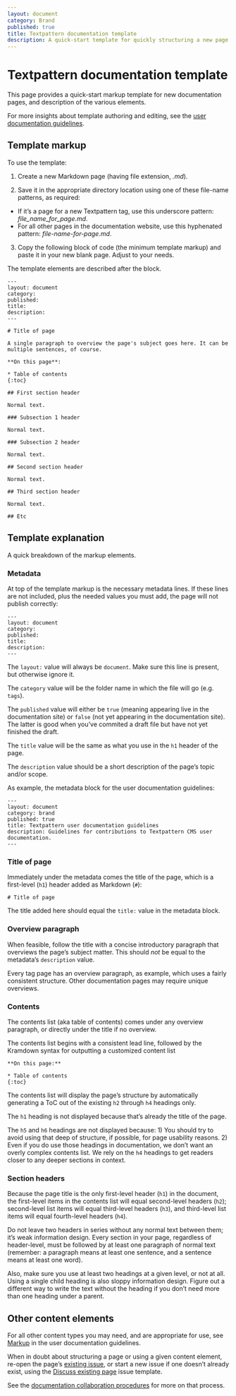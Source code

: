 ```yaml
---
layout: document
category: Brand
published: true
title: Textpattern documentation template
description: A quick-start template for quickly structuring a new page in user documentation.
---
```


# Textpattern documentation template

This page provides a quick-start markup template for new documentation pages, and description of the various elements. 

For more insights about template authoring and editing, see the  [user documentation guidelines](https://docs.textpattern.com/brand/user-docs-guide).

## Template markup

To use the template:

1) Create a new Markdown page (having file extension, *.md*).

2) Save it in the appropriate directory location using one of these file-name patterns, as required:

* If it’s a page for a new Textpattern tag, use this underscore pattern: *file_name_for_page.md*.
* For all other pages in the documentation website, use this hyphenated pattern: *file-name-for-page.md*.

3) Copy the following block of code (the minimum template markup) and paste it in your new blank page. Adjust to your needs.

The template elements are described after the block.

```
---
layout: document
category:
published:
title:
description:
---

# Title of page

A single paragraph to overview the page's subject goes here. It can be multiple sentences, of course.

**On this page**:

* Table of contents
{:toc}

## First section header

Normal text.

### Subsection 1 header

Normal text.

### Subsection 2 header

Normal text.

## Second section header

Normal text.

## Third section header

Normal text.

## Etc
```

 
## Template explanation

A quick breakdown of the markup elements.

### Metadata

At top of the template markup is the necessary metadata lines. If these lines are not included, plus the needed values you must add, the page will not publish correctly:

```
---
layout: document
category:
published:
title:
description:
---
```

The `layout:` value will always be `document`. Make sure this line is present, but otherwise ignore it.

The `category` value will be the folder name in which the file will go (e.g. `tags`).

The `published` value will either be `true` (meaning appearing live in the documentation site) or `false` (not yet appearing in the documentation site). The latter is good when you’ve commited a draft file but have not yet finished the draft.

The `title` value will be the same as what you use in the `h1` header of the page.

The `description` value should be a short description of the page’s topic and/or scope.

As example, the metadata block for the user documentation guidelines:

```
---
layout: document
category: brand
published: true
title: Textpattern user documentation guidelines
description: Guidelines for contributions to Textpattern CMS user documentation.
---
```

### Title of page

Immediately under the metadata comes the title of the page, which is a first-level (`h1`) header added as Markdown (`#`):

```
# Title of page
```

The title added here should equal the `title:` value in the metadata block.

### Overview paragraph

When feasible, follow the title with a concise introductory paragraph that overviews the page’s subject matter. This should _not_ be equal to the metadata’s `description` value.

Every tag page has an overview paragraph, as example, which uses a fairly consistent structure. Other documentation pages may require unique overviews.

### Contents

The contents list (aka table of contents) comes under any overview paragraph, or directly under the title if no overview. 

The contents list begins with a consistent lead line, followed by the Kramdown syntax for outputting a customized content list

```
**On this page:**

* Table of contents
{:toc}
```

The contents list will display the page’s structure by automatically generating a ToC out of the existing `h2` through `h4` headings only.

The `h1` heading is not displayed because that’s already the title of the page.

The `h5` and `h6` headings are not displayed because: 1) You should try to avoid using that deep of structure, if possible, for page usability reasons. 2) Even if you do use those headings in documentation, we don’t want an overly complex contents list. We rely on the `h4` headings to get readers closer to any deeper sections in context.  

### Section headers

Because the page title is the only first-level header (`h1`) in the document, the first-level items in the contents list will equal second-level headers (`h2`); second-level list items will equal third-level headers (`h3`), and third-level list items will equal fourth-level headers (`h4`).

Do not leave two headers in series without any normal text between them; it’s weak information design. Every section in your page, regardless of header-level, must be followed by at least one paragraph of normal text (remember: a paragraph means at least one sentence, and a sentence means at least one word).

Also, make sure you use at least two headings at a given level, or not at all. Using a single child heading is also sloppy information design. Figure out a different way to write the text without the heading if you don’t need more than one heading under a parent.

## Other content elements

For all other content types you may need, and are appropriate for use, see [Markup](https://docs.textpattern.com/brand/user-docs-guide#tables) in the user documentation guidelines.

When in doubt about structuring a page or using a given content element, re-open the page’s [existing issue](https://github.com/textpattern/textpattern.github.io/issues?utf8=%E2%9C%93&q=is%3Aissue+is%3Aclosed), or start a new issue if one doesn’t already exist, using the [Discuss existing page](https://github.com/textpattern/textpattern.github.io/issues/new?assignees=&labels=&template=discuss-existing-page.md&title=page%3A+) issue template.

See the [documentation collaboration procedures](https://docs.textpattern.com/brand/user-docs-collaboration-procedures) for more on that process.